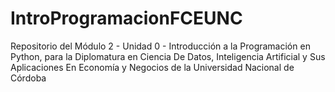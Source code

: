 # IntroProgramacionFCEUNC
Repositorio del Módulo 2 - Unidad 0 - Introducción a la Programación en Python, para la Diplomatura en Ciencia De Datos, Inteligencia Artificial y Sus Aplicaciones En Economía y Negocios de la Universidad Nacional de Córdoba
